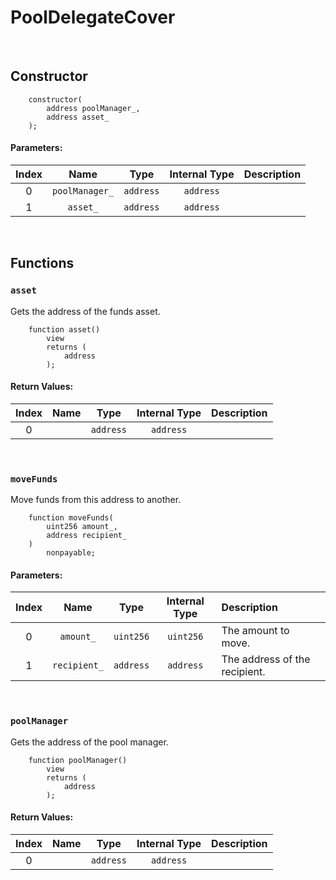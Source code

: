# PoolDelegateCover



<br />

## Constructor




```solidity
    constructor(
        address poolManager_,
        address asset_
    );
```

#### Parameters:
| Index | Name | Type | Internal Type | Description |
| :---: | :--: | :--: | :-----------: | :---------- |
| 0 | `poolManager_` | `address` | `address` |  |
| 1 | `asset_` | `address` | `address` |  |


<br />


## Functions

### `asset` 

Gets the address of the funds asset.

```solidity
    function asset()
        view
        returns (
            address
        );
```



#### Return Values:
| Index | Name | Type | Internal Type | Description |
| :---: | :--: | :--: | :-----------: | :---------- |
| 0 |  | `address` | `address` |  |


<br />

### `moveFunds` 

Move funds from this address to another.

```solidity
    function moveFunds(
        uint256 amount_,
        address recipient_
    )
        nonpayable;
```

#### Parameters:
| Index | Name | Type | Internal Type | Description |
| :---: | :--: | :--: | :-----------: | :---------- |
| 0 | `amount_` | `uint256` | `uint256` | The amount to move. |
| 1 | `recipient_` | `address` | `address` | The address of the recipient. |


<br />

### `poolManager` 

Gets the address of the pool manager.

```solidity
    function poolManager()
        view
        returns (
            address
        );
```



#### Return Values:
| Index | Name | Type | Internal Type | Description |
| :---: | :--: | :--: | :-----------: | :---------- |
| 0 |  | `address` | `address` |  |


<br />



